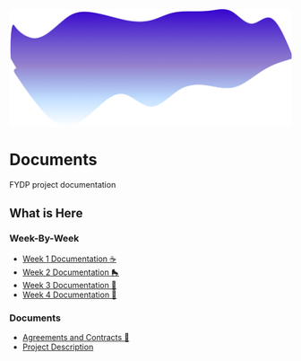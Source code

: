 <img src="../assets/background.png">

# Documents

FYDP project documentation

## What is Here

### Week-By-Week

- [Week 1 Documentation ☕️](./week-1/README.md)
- [Week 2 Documentation 🛼](./week-2/README.md)
- [Week 3 Documentation 🐸](./week-3/README.md)
- [Week 4 Documentation 🐸](./week-4/README.md)

### Documents

- [Agreements and Contracts 📝](./agreements/README.md)
- [Project Description](./project-description.md)
